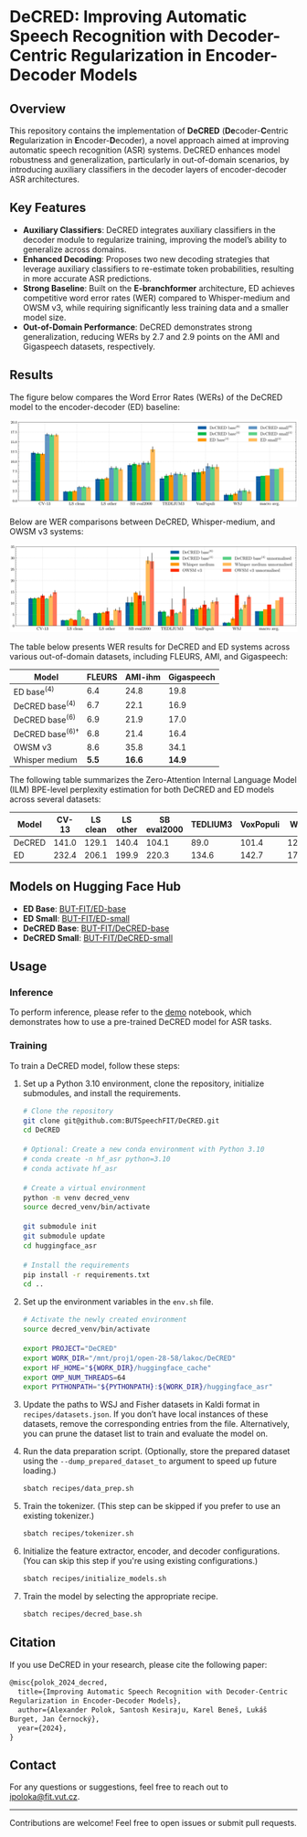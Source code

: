 # DeCRED: Improving Automatic Speech Recognition with Decoder-Centric Regularization in Encoder-Decoder Models

## Overview
This repository contains the implementation of **DeCRED** (**De**coder-**C**entric **R**egularization in **E**ncoder-**D**ecoder), a novel approach aimed at improving automatic speech recognition (ASR) systems. DeCRED enhances model robustness and generalization, particularly in out-of-domain scenarios, by introducing auxiliary classifiers in the decoder layers of encoder-decoder ASR architectures.

## Key Features
- **Auxiliary Classifiers**: DeCRED integrates auxiliary classifiers in the decoder module to regularize training, improving the model’s ability to generalize across domains.
- **Enhanced Decoding**: Proposes two new decoding strategies that leverage auxiliary classifiers to re-estimate token probabilities, resulting in more accurate ASR predictions.
- **Strong Baseline**: Built on the **E-branchformer** architecture, ED achieves competitive word error rates (WER) compared to Whisper-medium and OWSM v3, while requiring significantly less training data and a smaller model size.
- **Out-of-Domain Performance**: DeCRED demonstrates strong generalization, reducing WERs by 2.7 and 2.9 points on the AMI and Gigaspeech datasets, respectively.

## Results

The figure below compares the Word Error Rates (WERs) of the DeCRED model to the encoder-decoder (ED) baseline:

![ED vs DeCRED WERs](figures/ed_vs_decred.png)

Below are WER comparisons between DeCRED, Whisper-medium, and OWSM v3 systems:

![DeCRED vs Whisper vs OWSM WERs](figures/decred_whisper_owsm.png)

The table below presents WER results for DeCRED and ED systems across various out-of-domain datasets, including FLEURS, AMI, and Gigaspeech:

| Model                             | FLEURS | AMI-ihm | Gigaspeech |
|-----------------------------------|--------|---------|------------|
| $\text{ED base}^{(4)}$            | 6.4    | 24.8    | 19.8       |
| $\text{DeCRED base}^{(4)}$        | 6.7    | 22.1    | 16.9       |
| $\text{DeCRED base}^{(6)}$        | 6.9    | 21.9    | 17.0       |
| $\text{DeCRED base}^{(6)\dagger}$ | 6.8    | 21.4    | 16.4       |
| $\text{OWSM v3}$                  | 8.6    | 35.8    | 34.1       |
| $\text{Whisper medium}$           | **5.5**| **16.6**| **14.9**   |

The following table summarizes the Zero-Attention Internal Language Model (ILM) BPE-level perplexity estimation for both DeCRED and ED models across several datasets:

| Model           | CV-13 | LS clean | LS other | SB eval2000 | TEDLIUM3 | VoxPopuli | WSJ  | FLEURS | AMI-ihm | Gigaspeech |
|-----------------|-------|----------|----------|-------------|----------|-----------|------|--------|---------|------------|
| $\text{DeCRED}$ | 141.0 | 129.1    | 140.4    | 104.1       | 89.0     | 101.4     | 126.0| 111.5  | 136.6   | 66.3       |
| $\text{ED}$     | 232.4 | 206.1    | 199.9    | 220.3       | 134.6    | 142.7     | 177.3| 159.7  | 308.3   | 84.0       |

## Models on Hugging Face Hub
- **ED Base**: [BUT-FIT/ED-base](https://huggingface.co/BUT-FIT/ED-base)
- **ED Small**: [BUT-FIT/ED-small](https://huggingface.co/BUT-FIT/ED-small)
- **DeCRED Base**: [BUT-FIT/DeCRED-base](https://huggingface.co/BUT-FIT/DeCRED-base)
- **DeCRED Small**: [BUT-FIT/DeCRED-small](https://huggingface.co/BUT-FIT/DeCRED-small)

## Usage

### Inference
To perform inference, please refer to the [demo](demo.ipynb) notebook, which demonstrates how to use a pre-trained DeCRED model for ASR tasks.

### Training

To train a DeCRED model, follow these steps:

1. Set up a Python 3.10 environment, clone the repository, initialize submodules, and install the requirements.

    ```bash
    # Clone the repository
    git clone git@github.com:BUTSpeechFIT/DeCRED.git
    cd DeCRED

    # Optional: Create a new conda environment with Python 3.10
    # conda create -n hf_asr python=3.10 
    # conda activate hf_asr
    
    # Create a virtual environment
    python -m venv decred_venv
    source decred_venv/bin/activate
    
    git submodule init
    git submodule update
    cd huggingface_asr

    # Install the requirements
    pip install -r requirements.txt
    cd ..
    ```

2. Set up the environment variables in the `env.sh` file.

    ```bash
    # Activate the newly created environment
    source decred_venv/bin/activate
   
    export PROJECT="DeCRED"
    export WORK_DIR="/mnt/proj1/open-28-58/lakoc/DeCRED"
    export HF_HOME="${WORK_DIR}/huggingface_cache"
    export OMP_NUM_THREADS=64
    export PYTHONPATH="${PYTHONPATH}:${WORK_DIR}/huggingface_asr"
    ```

3. Update the paths to WSJ and Fisher datasets in Kaldi format in `recipes/datasets.json`. If you don’t have local instances of these datasets, remove the corresponding entries from the file. Alternatively, you can prune the dataset list to train and evaluate the model on.

4. Run the data preparation script. (Optionally, store the prepared dataset using the `--dump_prepared_dataset_to` argument to speed up future loading.)

    ```bash
    sbatch recipes/data_prep.sh
    ```

5. Train the tokenizer. (This step can be skipped if you prefer to use an existing tokenizer.)

    ```bash
    sbatch recipes/tokenizer.sh
    ```

6. Initialize the feature extractor, encoder, and decoder configurations. (You can skip this step if you're using existing configurations.)

    ```bash
    sbatch recipes/initialize_models.sh
    ```

7. Train the model by selecting the appropriate recipe.

    ```bash
    sbatch recipes/decred_base.sh
    ```

## Citation
If you use DeCRED in your research, please cite the following paper:

```
@misc{polok_2024_decred,
  title={Improving Automatic Speech Recognition with Decoder-Centric Regularization in Encoder-Decoder Models},
  author={Alexander Polok, Santosh Kesiraju, Karel Beneš, Lukáš Burget, Jan Černocký},
  year={2024},
}
```

## Contact
For any questions or suggestions, feel free to reach out to [ipoloka@fit.vut.cz](mailto:ipoloka@fit.vut.cz).

---

Contributions are welcome! Feel free to open issues or submit pull requests.